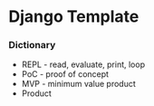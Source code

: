 # Django Template

### Dictionary
- REPL - read, evaluate, print, loop
- PoC - proof of concept
- MVP - minimum value product
- Product